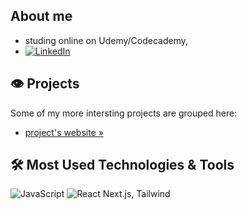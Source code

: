 ## About me
- studing online on Udemy/Codecademy, 
- [![LinkedIn][linkedin-shield]][linkedin-url]

## 👁 Projects
Some of my more intersting projects are grouped here: 
-  <a href="https://spatulatom.github.io/projects-online/" target="_blank"> project's website »</a>
   


## 🛠️ Most Used Technologies & Tools
![JavaScript](https://img.shields.io/badge/-JavaScript-black?style=flat-square&logo=javascript)
![React](https://img.shields.io/badge/-React-black?style=flat-square&logo=react)
Next.js, Tailwind


<!-- MARKDOWN LINKS & IMAGES -->

[linkedin-shield]: https://img.shields.io/badge/-LinkedIn-black.svg?style=for-the-badge&logo=linkedin&colorB=555
[linkedin-url]: https://www.linkedin.com/in/tomasz-s-069249244/
